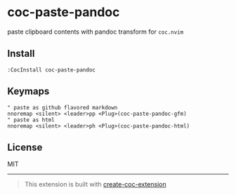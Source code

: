# coc-paste-pandoc

paste clipboard contents with pandoc transform for `coc.nvim`

## Install

```vim
:CocInstall coc-paste-pandoc
```

## Keymaps

```vim
" paste as github flavored markdown
nnoremap <silent> <leader>pp <Plug>(coc-paste-pandoc-gfm)
" paste as html
nnoremap <silent> <leader>ph <Plug>(coc-paste-pandoc-html)
```

## License

MIT

---

> This extension is built with [create-coc-extension](https://github.com/fannheyward/create-coc-extension)
